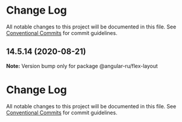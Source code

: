 # Change Log

All notable changes to this project will be documented in this file. See
[Conventional Commits](https://conventionalcommits.org) for commit guidelines.

## 14.5.14 (2020-08-21)

**Note:** Version bump only for package @angular-ru/flex-layout

# Change Log

All notable changes to this project will be documented in this file. See
[Conventional Commits](https://conventionalcommits.org) for commit guidelines.

